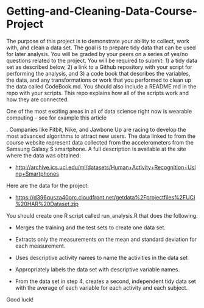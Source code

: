 # Getting-and-Cleaning-Data-Course-Project

The purpose of this project is to demonstrate your ability to collect, work with, and clean a data set. The goal is to prepare tidy data that can be used for later analysis. You will be graded by your peers on a series of yes/no questions related to the project. You will be required to submit: 1) a tidy data set as described below, 2) a link to a Github repository with your script for performing the analysis, and 3) a code book that describes the variables, the data, and any transformations or work that you performed to clean up the data called CodeBook.md. You should also include a README.md in the repo with your scripts. This repo explains how all of the scripts work and how they are connected.

One of the most exciting areas in all of data science right now is wearable computing - see for example this article 

. Companies like Fitbit, Nike, and Jawbone Up are racing to develop the most advanced algorithms to attract new users. The data linked to from the course website represent data collected from the accelerometers from the Samsung Galaxy S smartphone. A full description is available at the site where the data was obtained:

- http://archive.ics.uci.edu/ml/datasets/Human+Activity+Recognition+Using+Smartphones

 

Here are the data for the project:

 - https://d396qusza40orc.cloudfront.net/getdata%2Fprojectfiles%2FUCI%20HAR%20Dataset.zip

  

You should create one R script called run_analysis.R that does the following. 

  -  Merges the training and the test sets to create one data set.

  -  Extracts only the measurements on the mean and standard deviation for each measurement. 

   - Uses descriptive activity names to name the activities in the data set

  -  Appropriately labels the data set with descriptive variable names. 

   - From the data set in step 4, creates a second, independent tidy data set with the average of each variable for each activity and each subject.

Good luck!


